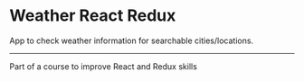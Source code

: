 # Weather React Redux

App to check weather information for searchable cities/locations.

---
Part of a course to improve React and Redux skills
